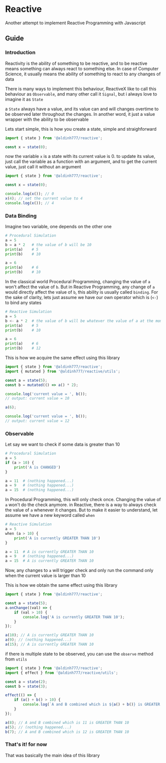# Reactive

Another attempt to implement Reactive Programming with Javascript

## Guide

### Introduction

Reactivity is the ability of something to be reactive, and to be reactive means something can always react to something else. In case of Computer Science, it usually means the ability of something to react to any changes of data

There is many ways to implement this behaviour, ReactiveX like to call this behaviour as `Observable`, and many other call it `Signal`, but i always love to imagine it as `State`

a `State` always have a value, and its value can and will changes overtime to be observed later throughout the changes. In another word, it just a value wrapper with the ability to be observable

Lets start simple, this is how you create a state, simple and straighforward

```js
import { state } from '@aldinh777/reactive';

const x = state(0);
```

now the variable `x` is a state with its current value is 0. to update its value, just call the variable as a function with an argument, and to get the current value, just call
it without an argument

```js
import { state } from '@aldinh777/reactive';

const x = state(0);

console.log(x()); // 0
x(4); // set the current value to 4
console.log(x()); // 4
```

### Data Binding

Imagine two variable, one depends on the other one

```py
# Procedural Simulation
a = 5
b = a * 2   # the value of b will be 10
print(a)    # 5
print(b)    # 10

a = 6
print(a)    # 6
print(b)    # 10
```

In the classical world Procedural Programming, changing the value of `a` won't affect the value of `b`. But in Reactive Programming, any change of `a` would directly affect the value of `b`, this ability is usually called `binding`. For the sake of clarity, lets just assume we have our own operator which is (`<-`) to bind any states

```py
# Reactive Simulation
a = 5
b <- a * 2  # the value of b will be whatever the value of a at the moment times 2
print(a)    # 5
print(b)    # 10

a = 6
print(a)    # 6
print(b)    # 12
```

This is how we acquire the same effect using this library

```js
import { state } from '@aldinh777/reactive';
import { mutated } from '@aldinh777/reactive/utils';

const a = state(5);
const b = mutated(() => a() * 2);

console.log('current value = ', b());
// output: current value = 10

a(6);

console.log('current value = ', b());
// output: current value = 12
```

### Observable

Let say we want to check if some data is greater than 10

```py
# Procedural Simulation
a = 5
if (a > 10) {
    print('A is CHANGED')
}

a = 11  # (nothing happened...)
a = 9   # (nothing happened...)
a = 15  # (nothing happened...)
```

In Procedural Programming, this will only check once. Changing the value of `a` won't do the check anymore. in Reactive, there is a way to always check the value of `a` whenever it changes. But to make it easier to understand, let assume we have a new keyword called `when`

```py
# Reactive Simulation
a = 5
when (a > 10) {
    print('A is currently GREATER THAN 10')
}

a = 11  # A is currently GREATER THAN 10
a = 9   # (nothing happened...)
a = 15  # A is currently GREATER THAN 10
```

Now, any changes to `a` will trigger check and only run the command only when the current value is larger than 10

This is how we obtain the same effect using this library

```js
import { state } from '@aldinh777/reactive';

const a = state(5);
a.onChange((val) => {
    if (val > 10) {
        console.log('A is currently GREATER THAN 10');
    }
});

a(10); // A is currently GREATER THAN 10
a(9); // (nothing happened...)
a(15); // A is currently GREATER THAN 10
```

if there is multiple state to be observed, you can use the `observe` method from `utils`

```js
import { state } from '@aldinh777/reactive';
import { effect } from '@aldinh777/reactive/utils';

const a = state(2);
const b = state(3);

effect(() => {
    if (a() + b() > 10) {
        console.log(`A and B combined which is ${a() + b()} is GREATER THAN 10`);
    }
});

a(8); // A and B combined which is 11 is GREATER THAN 10
a(5); // (nothing happened...)
b(7); // A and B combined which is 12 is GREATER THAN 10
```

### That's it! for now

That was basically the main idea of this library
